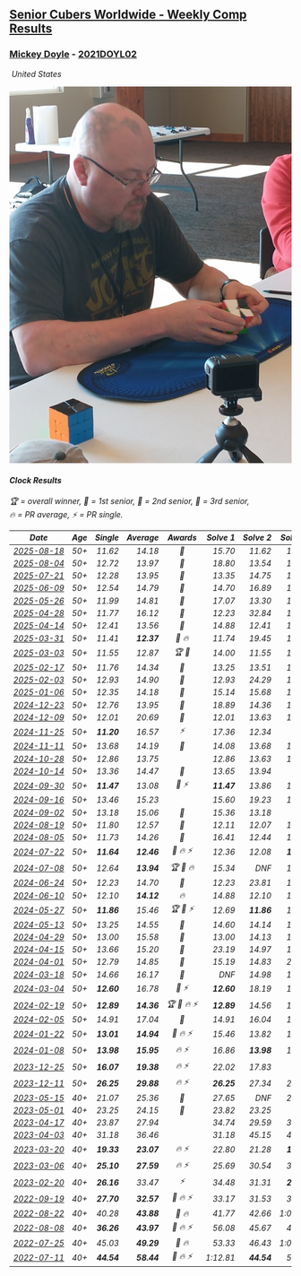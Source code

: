 <style>table {white-space: nowrap;}</style>
<link rel="stylesheet" type="text/css" href="/scw-comp/css/flags.css" />

## [Senior Cubers Worldwide - Weekly Comp Results](/scw-comp/results/)
### [Mickey Doyle](README.md) - [2021DOYL02](https://www.worldcubeassociation.org/persons/2021DOYL02?event=clock)

<i class="flag flag-US" />&nbsp;United States

![Mickey Doyle](1644595509.jpg)

#### Clock Results

<span style="white-space: nowrap;">🏆 = overall winner</span>, <span style="white-space: nowrap;">🥇 = 1st senior</span>, <span style="white-space: nowrap;">🥈 = 2nd senior</span>, <span style="white-space: nowrap;">🥉 = 3rd senior</span>, <span style="white-space: nowrap;">🔥 = PR average</span>, <span style="white-space: nowrap;">⚡ = PR single</span>.

| Date | Age | Single | Average | Awards | Solve 1 | Solve 2 | Solve 3 | Solve 4 | Solve 5 | Video |
| :--: | :--: | --: | --: | :--: | --: | --: | --: | --: | --: | :-- |
| [2025-08-18](../../results/2025-08-18/clock.md) | 50+ | 11.62 | 14.18 | 🥈 | 15.70 | 11.62 | 13.83 | 13.00 | DNF | [Desktop](https://www.facebook.com/events/771985561972365/permalink/782904187547169) / [Mobile](https://m.facebook.com/events/771985561972365?view=permalink&id=782904187547169) |
| [2025-08-04](../../results/2025-08-04/clock.md) | 50+ | 12.72 | 13.97 | 🥈 | 18.80 | 13.54 | 13.57 | 12.72 | 14.80 | [Desktop](https://www.facebook.com/events/773476181922397/permalink/783920367544645) / [Mobile](https://m.facebook.com/events/773476181922397?view=permalink&id=783920367544645) |
| [2025-07-21](../../results/2025-07-21/clock.md) | 50+ | 12.28 | 13.95 | 🥈 | 13.35 | 14.75 | 13.76 | 17.08 | 12.28 | [Desktop](https://www.facebook.com/events/1686787435351677/permalink/1697437174286703) / [Mobile](https://m.facebook.com/events/1686787435351677?view=permalink&id=1697437174286703) |
| [2025-06-09](../../results/2025-06-09/clock.md) | 50+ | 12.54 | 14.79 | 🥉 | 14.70 | 16.89 | 12.78 | 12.54 | 20.64 | [Desktop](https://www.facebook.com/events/1216240666866597/permalink/1221878662969464) / [Mobile](https://m.facebook.com/events/1216240666866597?view=permalink&id=1221878662969464) |
| [2025-05-26](../../results/2025-05-26/clock.md) | 50+ | 11.99 | 14.81 | 🥉 | 17.07 | 13.30 | 18.43 | 14.05 | 11.99 | [Desktop](https://www.facebook.com/events/731157299363008/permalink/741325561679515) / [Mobile](https://m.facebook.com/events/731157299363008?view=permalink&id=741325561679515) |
| [2025-04-28](../../results/2025-04-28/clock.md) | 50+ | 11.77 | 16.12 | 🥉 | 12.23 | 32.84 | 13.32 | 22.81 | 11.77 | [Desktop](https://www.facebook.com/events/652906761064641/permalink/663157220039595) / [Mobile](https://m.facebook.com/events/652906761064641?view=permalink&id=663157220039595) |
| [2025-04-14](../../results/2025-04-14/clock.md) | 50+ | 12.41 | 13.56 | 🥉 | 14.88 | 12.41 | 13.56 | 14.34 | 12.77 | [Desktop](https://www.facebook.com/events/537297682750471/permalink/548053848341521) / [Mobile](https://m.facebook.com/events/537297682750471?view=permalink&id=548053848341521) |
| [2025-03-31](../../results/2025-03-31/clock.md) | 50+ | 11.41 | **12.37** | 🥈 🔥 | 11.74 | 19.45 | 13.73 | 11.41 | 11.63 | [Desktop](https://www.facebook.com/events/675467158281524/permalink/686351477193092) / [Mobile](https://m.facebook.com/events/675467158281524?view=permalink&id=686351477193092) |
| [2025-03-03](../../results/2025-03-03/clock.md) | 50+ | 11.55 | 12.87 | 🏆 🥇 | 14.00 | 11.55 | 13.52 | 12.24 | 12.86 | [Desktop](https://www.facebook.com/events/501753452722790/permalink/509581705273298) / [Mobile](https://m.facebook.com/events/501753452722790?view=permalink&id=509581705273298) |
| [2025-02-17](../../results/2025-02-17/clock.md) | 50+ | 11.76 | 14.34 | 🥈 | 13.25 | 13.51 | 11.76 | DNF | 16.25 | [Desktop](https://www.facebook.com/events/3910571685857249/permalink/3923682371212847) / [Mobile](https://m.facebook.com/events/3910571685857249?view=permalink&id=3923682371212847) |
| [2025-02-03](../../results/2025-02-03/clock.md) | 50+ | 12.93 | 14.90 | 🥉 | 12.93 | 24.29 | 14.62 | 13.65 | 16.44 | [Desktop](https://www.facebook.com/events/944171791203814/permalink/953503330270660) / [Mobile](https://m.facebook.com/events/944171791203814?view=permalink&id=953503330270660) |
| [2025-01-06](../../results/2025-01-06/clock.md) | 50+ | 12.35 | 14.18 | 🥈 | 15.14 | 15.68 | 12.65 | 12.35 | 14.75 | [Desktop](https://www.facebook.com/events/627142583067327/permalink/636152018833050) / [Mobile](https://m.facebook.com/events/627142583067327?view=permalink&id=636152018833050) |
| [2024-12-23](../../results/2024-12-23/clock.md) | 50+ | 12.76 | 13.95 | 🥈 | 18.89 | 14.36 | 12.76 | 13.02 | 14.48 | [Desktop](https://www.facebook.com/events/1319402379491573/permalink/1328336911931453) / [Mobile](https://m.facebook.com/events/1319402379491573?view=permalink&id=1328336911931453) |
| [2024-12-09](../../results/2024-12-09/clock.md) | 50+ | 12.01 | 20.69 | 🥈 | 12.01 | 13.63 | 14.34 | DNF | 34.09 | [Desktop](https://www.facebook.com/events/597699649435295/permalink/607125038492756) / [Mobile](https://m.facebook.com/events/597699649435295?view=permalink&id=607125038492756) |
| [2024-11-25](../../results/2024-11-25/clock.md) | 50+ | **11.20** | 16.57 | ⚡ | 17.36 | 12.34 | DNF | 20.01 | **11.20** | [Desktop](https://www.facebook.com/events/1941789882998379/permalink/1951590132018354) / [Mobile](https://m.facebook.com/events/1941789882998379?view=permalink&id=1951590132018354) |
| [2024-11-11](../../results/2024-11-11/clock.md) | 50+ | 13.68 | 14.19 | 🥉 | 14.08 | 13.68 | 13.84 | 25.40 | 14.64 | [Desktop](https://www.facebook.com/events/2181074155610032/permalink/2191129671271147) / [Mobile](https://m.facebook.com/events/2181074155610032?view=permalink&id=2191129671271147) |
| [2024-10-28](../../results/2024-10-28/clock.md) | 50+ | 12.86 | 13.75 |  | 12.86 | 13.63 | 14.84 | 14.66 | 12.95 | [Desktop](https://www.facebook.com/events/929053079074962/permalink/938285554818381) / [Mobile](https://m.facebook.com/events/929053079074962?view=permalink&id=938285554818381) |
| [2024-10-14](../../results/2024-10-14/clock.md) | 50+ | 13.36 | 14.47 | 🥉 | 13.65 | 13.94 | DNF | 15.83 | 13.36 | [Desktop](https://www.facebook.com/events/574257274950611/permalink/584424490600556) / [Mobile](https://m.facebook.com/events/574257274950611?view=permalink&id=584424490600556) |
| [2024-09-30](../../results/2024-09-30/clock.md) | 50+ | **11.47** | 13.08 | 🥉 ⚡ | **11.47** | 13.86 | 12.37 | 13.01 | 13.86 | [Desktop](https://www.facebook.com/events/1131341765207379/permalink/1139368011071421) / [Mobile](https://m.facebook.com/events/1131341765207379?view=permalink&id=1139368011071421) |
| [2024-09-16](../../results/2024-09-16/clock.md) | 50+ | 13.46 | 15.23 |  | 15.60 | 19.23 | 13.46 | 15.52 | 14.58 | [Desktop](https://www.facebook.com/events/876328274072061/permalink/884208269950728) / [Mobile](https://m.facebook.com/events/876328274072061?view=permalink&id=884208269950728) |
| [2024-09-02](../../results/2024-09-02/clock.md) | 50+ | 13.18 | 15.06 | 🥉 | 15.36 | 13.18 | DNF | 13.88 | 15.94 | [Desktop](https://www.facebook.com/events/520382934031785/permalink/529827793087299) / [Mobile](https://m.facebook.com/events/520382934031785?view=permalink&id=529827793087299) |
| [2024-08-19](../../results/2024-08-19/clock.md) | 50+ | 11.80 | 12.57 | 🥉 | 12.11 | 12.07 | 13.53 | 14.55 | 11.80 | [Desktop](https://www.facebook.com/events/1061504472310928/permalink/1069183621543013) / [Mobile](https://m.facebook.com/events/1061504472310928?view=permalink&id=1069183621543013) |
| [2024-08-05](../../results/2024-08-05/clock.md) | 50+ | 11.73 | 14.26 | 🥉 | 16.41 | 12.44 | 16.66 | 11.73 | 13.92 | [Desktop](https://www.facebook.com/events/2580397835477735/permalink/2588303851353800) / [Mobile](https://m.facebook.com/events/2580397835477735?view=permalink&id=2588303851353800) |
| [2024-07-22](../../results/2024-07-22/clock.md) | 50+ | **11.64** | **12.46** | 🥉 🔥 ⚡ | 12.36 | 12.08 | **11.64** | 12.93 | 13.81 | [Desktop](https://www.facebook.com/events/1450990238890383/permalink/1459361684719905) / [Mobile](https://m.facebook.com/events/1450990238890383?view=permalink&id=1459361684719905) |
| [2024-07-08](../../results/2024-07-08/clock.md) | 50+ | 12.64 | **13.94** | 🏆 🥇 🔥 | 15.34 | DNF | 13.67 | 12.80 | 12.64 | [Desktop](https://www.facebook.com/events/968028508456251/permalink/975680921024343) / [Mobile](https://m.facebook.com/events/968028508456251?view=permalink&id=975680921024343) |
| [2024-06-24](../../results/2024-06-24/clock.md) | 50+ | 12.23 | 14.70 | 🥉 | 12.23 | 23.81 | 15.60 | 14.79 | 13.72 | [Desktop](https://www.facebook.com/events/1211259256891949/permalink/1220127092671832) / [Mobile](https://m.facebook.com/events/1211259256891949?view=permalink&id=1220127092671832) |
| [2024-06-10](../../results/2024-06-10/clock.md) | 50+ | 12.10 | **14.12** | 🔥 | 14.88 | 12.10 | 14.82 | 15.68 | 12.67 | [Desktop](https://www.facebook.com/events/814120963986407/permalink/821022186629618) / [Mobile](https://m.facebook.com/events/814120963986407?view=permalink&id=821022186629618) |
| [2024-05-27](../../results/2024-05-27/clock.md) | 50+ | **11.86** | 15.46 | 🏆 🥇 ⚡ | 12.69 | **11.86** | 17.52 | 16.18 | DNF | [Desktop](https://www.facebook.com/events/421561340652176/permalink/429423509865959) / [Mobile](https://m.facebook.com/events/421561340652176?view=permalink&id=429423509865959) |
| [2024-05-13](../../results/2024-05-13/clock.md) | 50+ | 13.25 | 14.55 | 🥈 | 14.60 | 14.14 | 13.25 | 16.94 | 14.90 | [Desktop](https://www.facebook.com/events/964772741968025/permalink/972490724529560) / [Mobile](https://m.facebook.com/events/964772741968025?view=permalink&id=972490724529560) |
| [2024-04-29](../../results/2024-04-29/clock.md) | 50+ | 13.00 | 15.58 | 🥈 | 13.00 | 14.13 | 14.79 | 24.12 | 17.81 | [Desktop](https://www.facebook.com/events/1658891934647799/permalink/1666812747189051) / [Mobile](https://m.facebook.com/events/1658891934647799?view=permalink&id=1666812747189051) |
| [2024-04-15](../../results/2024-04-15/clock.md) | 50+ | 13.66 | 15.20 | 🥈 | 23.19 | 14.97 | 16.89 | 13.66 | 13.75 | [Desktop](https://www.facebook.com/events/752364543677924/permalink/759839879597057) / [Mobile](https://m.facebook.com/events/752364543677924?view=permalink&id=759839879597057) |
| [2024-04-01](../../results/2024-04-01/clock.md) | 50+ | 12.79 | 14.85 | 🥉 | 15.19 | 14.83 | 21.40 | 14.53 | 12.79 | [Desktop](https://www.facebook.com/events/405769728858313/permalink/414048284697124) / [Mobile](https://m.facebook.com/events/405769728858313?view=permalink&id=414048284697124) |
| [2024-03-18](../../results/2024-03-18/clock.md) | 50+ | 14.66 | 16.17 | 🥈 | DNF | 14.98 | 15.26 | 14.66 | 18.26 | [Desktop](https://www.facebook.com/events/424084876660275/permalink/429644882770941) / [Mobile](https://m.facebook.com/events/424084876660275?view=permalink&id=429644882770941) |
| [2024-03-04](../../results/2024-03-04/clock.md) | 50+ | **12.60** | 16.78 | 🥈 ⚡ | **12.60** | 18.19 | 17.58 | 14.58 | 20.50 | [Desktop](https://www.facebook.com/events/424128753424901/permalink/431387676032342) / [Mobile](https://m.facebook.com/events/424128753424901?view=permalink&id=431387676032342) |
| [2024-02-19](../../results/2024-02-19/clock.md) | 50+ | **12.89** | **14.36** | 🏆 🥇 🔥 ⚡ | **12.89** | 14.56 | 17.21 | 13.47 | 15.04 | [Desktop](https://www.facebook.com/events/754314473328390/permalink/761201609306343) / [Mobile](https://m.facebook.com/events/754314473328390?view=permalink&id=761201609306343) |
| [2024-02-05](../../results/2024-02-05/clock.md) | 50+ | 14.91 | 17.04 | 🥉 | 14.91 | 16.04 | 16.36 | 18.73 | 26.74 | [Desktop](https://www.facebook.com/events/224940820608552/permalink/232325466536754) / [Mobile](https://m.facebook.com/events/224940820608552?view=permalink&id=232325466536754) |
| [2024-01-22](../../results/2024-01-22/clock.md) | 50+ | **13.01** | **14.94** | 🥉 🔥 ⚡ | 15.46 | 13.82 | 17.74 | 15.55 | **13.01** | [Desktop](https://www.facebook.com/events/919142036315696/permalink/927422558820977) / [Mobile](https://m.facebook.com/events/919142036315696?view=permalink&id=927422558820977) |
| [2024-01-08](../../results/2024-01-08/clock.md) | 50+ | **13.98** | **15.95** | 🔥 ⚡ | 16.86 | **13.98** | 15.38 | 15.60 | 17.71 | [Desktop](https://www.facebook.com/events/400079779140864/permalink/407742541707921) / [Mobile](https://m.facebook.com/events/400079779140864?view=permalink&id=407742541707921) |
| [2023-12-25](../../results/2023-12-25/clock.md) | 50+ | **16.07** | **19.38** | 🔥 ⚡ | 22.02 | 17.83 | DNF | **16.07** | 18.28 | [Desktop](https://www.facebook.com/events/737938394503175/permalink/744109610552720) / [Mobile](https://m.facebook.com/events/737938394503175?view=permalink&id=744109610552720) |
| [2023-12-11](../../results/2023-12-11/clock.md) | 50+ | **26.25** | **29.88** | 🔥 ⚡ | **26.25** | 27.34 | 27.74 | 34.57 | 34.99 | [Desktop](https://www.facebook.com/events/256225627472117/permalink/264976339930379) / [Mobile](https://m.facebook.com/events/256225627472117?view=permalink&id=264976339930379) |
| [2023-05-15](../../results/2023-05-15/clock.md) | 40+ | 21.07 | 25.36 | 🥈 | 27.65 | DNF | 26.95 | 21.48 | 21.07 | [Desktop](https://www.facebook.com/events/128088546941599/permalink/137983409285446) / [Mobile](https://m.facebook.com/events/128088546941599?view=permalink&id=137983409285446) |
| [2023-05-01](../../results/2023-05-01/clock.md) | 40+ | 23.25 | 24.15 | 🥉 | 23.82 | 23.25 | DNF | 24.90 | 23.72 | [Desktop](https://www.facebook.com/events/1407988503335303/permalink/1416121785855308) / [Mobile](https://m.facebook.com/events/1407988503335303?view=permalink&id=1416121785855308) |
| [2023-04-17](../../results/2023-04-17/clock.md) | 40+ | 23.87 | 27.94 |  | 34.74 | 29.59 | 30.02 | 24.22 | 23.87 | [Desktop](https://www.facebook.com/events/238970528738328/permalink/246078478027533) / [Mobile](https://m.facebook.com/events/238970528738328?view=permalink&id=246078478027533) |
| [2023-04-03](../../results/2023-04-03/clock.md) | 40+ | 31.18 | 36.46 |  | 31.18 | 45.15 | 40.16 | 35.20 | 34.01 | [Desktop](https://www.facebook.com/events/610841793891609/permalink/617053816603740) / [Mobile](https://m.facebook.com/events/610841793891609?view=permalink&id=617053816603740) |
| [2023-03-20](../../results/2023-03-20/clock.md) | 40+ | **19.33** | **23.07** | 🔥 ⚡ | 22.80 | 21.28 | **19.33** | 26.49 | 25.14 | [Desktop](https://www.facebook.com/events/171663595723883/permalink/178386851718224) / [Mobile](https://m.facebook.com/events/171663595723883?view=permalink&id=178386851718224) |
| [2023-03-06](../../results/2023-03-06/clock.md) | 40+ | **25.10** | **27.59** | 🔥 ⚡ | 25.69 | 30.54 | 31.07 | 26.53 | **25.10** | [Desktop](https://www.facebook.com/events/520428456921801/permalink/527584282872885) / [Mobile](https://m.facebook.com/events/520428456921801?view=permalink&id=527584282872885) |
| [2023-02-20](../../results/2023-02-20/clock.md) | 40+ | **26.16** | 33.47 | ⚡ | 34.48 | 31.31 | **26.16** | 34.79 | 34.61 | [Desktop](https://www.facebook.com/events/902902514362571/permalink/910603470259142) / [Mobile](https://m.facebook.com/events/902902514362571?view=permalink&id=910603470259142) |
| [2022-09-19](../../results/2022-09-19/clock.md) | 40+ | **27.70** | **32.57** | 🥈 🔥 ⚡ | 33.17 | 31.53 | 37.38 | **27.70** | 33.02 | [Desktop](https://www.facebook.com/events/622543946125717/permalink/629502892096489) / [Mobile](https://m.facebook.com/events/622543946125717?view=permalink&id=629502892096489) |
| [2022-08-22](../../results/2022-08-22/clock.md) | 40+ | 40.28 | **43.88** | 🥉 🔥 | 41.77 | 42.66 | 1:00.00 | 47.21 | 40.28 | [Desktop](https://www.facebook.com/events/476554570981315/permalink/484539256849513) / [Mobile](https://m.facebook.com/events/476554570981315?view=permalink&id=484539256849513) |
| [2022-08-08](../../results/2022-08-08/clock.md) | 40+ | **36.26** | **43.97** | 🥉 🔥 ⚡ | 56.08 | 45.67 | 42.13 | **36.26** | 44.12 | [Desktop](https://www.facebook.com/events/1202320373645710/permalink/1207956783082069) / [Mobile](https://m.facebook.com/events/1202320373645710?view=permalink&id=1207956783082069) |
| [2022-07-25](../../results/2022-07-25/clock.md) | 40+ | 45.03 | **49.29** | 🥇 🔥 | 53.33 | 46.43 | 1:03.86 | 48.11 | 45.03 | [Desktop](https://www.facebook.com/events/587016656266234/permalink/595595248741708) / [Mobile](https://m.facebook.com/events/587016656266234?view=permalink&id=595595248741708) |
| [2022-07-11](../../results/2022-07-11/clock.md) | 40+ | **44.54** | **58.44** | 🥈 🔥 ⚡ | 1:12.81 | **44.54** | 51.27 | DNF | 51.23 | [Desktop](https://www.facebook.com/events/1077792383124606/permalink/1086861688884342) / [Mobile](https://m.facebook.com/events/1077792383124606?view=permalink&id=1086861688884342) |


<!-- Global site tag (gtag.js) - Google Analytics -->
<script async src="https://www.googletagmanager.com/gtag/js?id=UA-86348435-3"></script>
<script>window.dataLayer = window.dataLayer || []; function gtag() {dataLayer.push(arguments);} gtag('js', new Date()); gtag('config', 'UA-86348435-3');</script>
